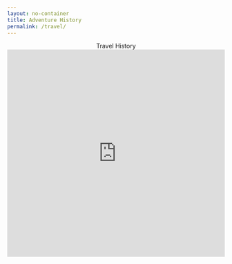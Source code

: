 ```yaml
---
layout: no-container
title: Adventure History
permalink: /travel/
---
```


<div class="post-title" style="text-align: center;"> Travel History </div>

<div class="videowrapper">
  <iframe src="https://www.google.com/maps/d/u/0/embed?mid=13iTyTvguFBpFQzwxyRgEgpJEouc&z=4" width="100%" height="480" frameborder="0" allowfullscreen></iframe>
</div>
